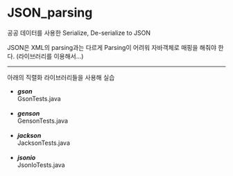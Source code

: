 # JSON_parsing

공공 데이터를 사용한 Serialize, De-serialize to JSON

JSON은 XML의 parsing과는 다르게 Parsing이 어려워 자바객체로 매핑을 해줘야 한다. (라이브러리를 이용해서...)
***

아래의 직렬화 라이브러리들을 사용해 실습
- ***gson***<br>
  GsonTests.java<br><br>
- ***genson***<br>
  GensonTests.java<br><br>
- ***jackson***<br>
  JacksonTests.java<br><br>
- ***jsonio***<br>
  JsonIoTests.java<br><br>
